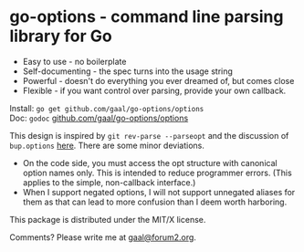go-options - command line parsing library for Go
================================================

* Easy to use - no boilerplate
* Self-documenting - the spec turns into the usage string
* Powerful - doesn't do everything you ever dreamed of, but comes close
* Flexible - if you want control over parsing, provide your own callback.

Install: `go get github.com/gaal/go-options/options`  
Doc: `godoc` [github.com/gaal/go-options/options](http://godoc.org/github.com/gaal/go-options/options)

This design is inspired by `git rev-parse --parseopt` and the discussion of
`bup.options` [here](http://apenwarr.ca/log/?m=201111#02). There are some
minor deviations.

* On the code side, you must access the opt structure with canonical option
names only. This is intended to reduce programmer errors. (This applies to
the simple, non-callback interface.)
* When I support negated options, I will not support unnegated aliases
for them as that can lead to more confusion than I deem worth harboring.

This package is distributed under the MIT/X license.

Comments? Please write me at <gaal@forum2.org>.
